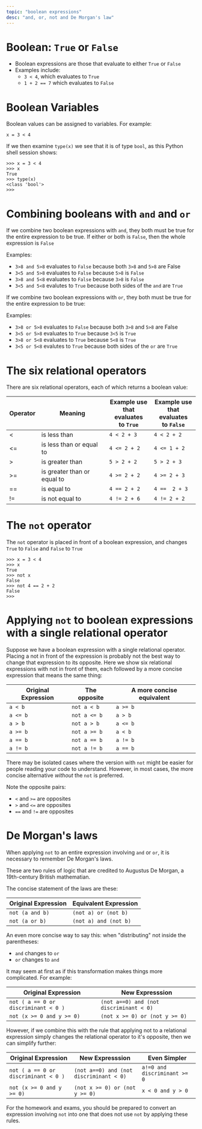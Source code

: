```yaml
---
topic: "boolean expressions"
desc: "and, or, not and De Morgan's law"
---
```


# Boolean: `True` or `False`

* Boolean expressions are those that evaluate to either `True` or `False`
* Examples include:
   * `3 < 4`, which evaluates to `True`
   * `1 + 2 == 7` which evaluates to `False`
   
# Boolean Variables

Boolean values can be assigned to variables.  For example:

```
x = 3 < 4
```

If we then examine `type(x)` we see that it is of type `bool`, as this Python shell session shows:

```
>>> x = 3 < 4
>>> x   
True
>>> type(x)
<class 'bool'>
>>> 
```

# Combining booleans with `and` and `or`

If we combine two boolean expressions with `and`, they both must be true for the entire expression to be true.  If either or both is `False`, then the whole expression is `False`

Examples:

* `3>8 and 5>8` evaluates to `False` because both `3>8` and `5>8` are False
* `3<5 and 5>8` evaluates to `False` because `5>8` is `False`
* `3>8 and 5<8` evaluates to `False` because `3>8` is `False`
* `3<5 and 5<8` evalutes to `True` because both sides of the `and` are `True`

If we combine two boolean expressions with `or`, they both must be true for the entire expression to be true:

Examples:

* `3>8 or 5>8` evaluates to `False` because both `3>8` and `5>8` are False
* `3<5 or 5>8` evaluates to `True` because `3<5` is `True`
* `3>8 or 5<8` evaluates to `True` because `5<8` is `True`
* `3<5 or 5<8` evalutes to `True` because both sides of the `or` are `True`

# The six relational operators

There are six relational operators, each of which returns a boolean value:

| Operator | Meaning | Example use <br> that evaluates <br> to `True`  | Example use <br >that  evaluates <br> to `False` |
|----------|---------|-------------------------------------------------|--------------------------------------------------|
|  <       | is less than | `4 < 2 + 3`  | `4 < 2 + 2` |
|  <=      | is less than or equal to | `4 <= 2 + 2` | `4 <= 1 + 2` |
|  >       | is greater than | `5 > 2 + 2`  | `5 > 2 + 3` |
|  >=      | is greater than or equal to | `4 >= 2 + 2` | `4 >= 2 + 3` |
|  ==      | is equal to | `4 == 2 + 2` | `4 ==  2 + 3` |
|  !=      | is not equal to | `4 != 2 + 6` | `4 != 2 + 2` |

# The `not` operator 

The `not` operator is placed in front of a boolean expression, and changes `True` to `False` and `False` to `True`

```
>>> x = 3 < 4
>>> x
True
>>> not x
False
>>> not 4 == 2 + 2
False
>>>     
```

# Applying `not` to boolean expressions with a single relational operator

Suppose we have a boolean expression with a single relational operator.  Placing a not in front of the expression is probably not the best way to change that expression to its opposite.   Here we show six relational expressions with not in front of them, each followed by a more concise expression that means the same thing:

| Original Expression | The opposite | A more concise equivalent |
|---------------------|-----------------|--------|
| `a < b`  | `not a < b` | `a >= b` |
| `a <= b` | `not a <= b` | `a > b` |
| `a > b`  | `not a > b` | `a <= b` |
| `a >= b` | `not a >= b` | `a < b` |
| `a == b`  | `not a == b` | `a != b` |
| `a != b` | `not a != b` | `a == b` |

There may be isolated cases where the version with `not` might be easier for people reading your code to understand.  However, in most cases, the more concise alternative <em>without</em> the `not` is preferred.

Note the opposite pairs:
* `<` and `>=` are opposites
* `>` and `<=` are opposites
* `==` and `!=` are opposites

# De Morgan's laws

When applying `not` to an entire expression involving `and` or `or`, it is necessary to remember De Morgan's laws.

These are two rules of logic that are credited to  Augustus De Morgan, a 19th-century British mathematian.

The concise statement of the laws are these:

| Original Expression | Equivalent Expression |
|----------------------|----------------------|
| `not (a and b)`     | `(not a) or (not b)` |
| `not (a or b)`     | `(not a) and (not b)` |

An even more concise way to say this: when "distributing" not inside the parentheses:
* `and` changes to `or`
* `or` changes to `and`

It may seem at first as if this transformation makes things more complicated.  For example:

| Original Expression | New Expresssion | 
|---------------------|-----------------|
| `not ( a == 0 or discriminant < 0 )` | `(not a==0) and (not discriminant < 0)` |  
| `not (x >= 0 and y >= 0)` | `(not x >= 0) or (not y >= 0)`  |

However, if we combine this with the rule that applying not to a relational expression simply changes the relational operator to it's opposite, then we can simplify further:

| Original Expression | New Expresssion | Even Simpler | 
|---------------------|-----------------|-----------------|
| `not ( a == 0 or discriminant < 0 )` | `(not a==0) and (not discriminant < 0)` | `a!=0 and discriminant >= 0` |  
| `not (x >= 0 and y >= 0)` | `(not x >= 0) or (not y >= 0)`  | `x < 0 and y > 0 `|

For the homework and exams, you should be prepared to convert an expression involving `not` into one that does not use `not` by applying these rules.
